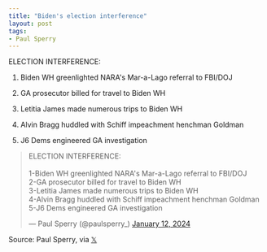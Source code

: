 ```yaml
---
title: "Biden's election interference"
layout: post
tags:
- Paul Sperry
---
```


ELECTION INTERFERENCE:

1. Biden WH greenlighted NARA's Mar-a-Lago referral to FBI/DOJ

2. GA prosecutor billed for travel to Biden WH

3. Letitia James made numerous trips to Biden WH

4. Alvin Bragg huddled with Schiff impeachment henchman Goldman

5. J6 Dems engineered GA investigation

<blockquote class="twitter-tweet"><p lang="en" dir="ltr">ELECTION INTERFERENCE:<br /><br />1-Biden WH greenlighted NARA&#39;s Mar-a-Lago referral to FBI/DOJ<br />2-GA prosecutor billed for travel to Biden WH<br />3-Letitia James made numerous trips to Biden WH<br />4-Alvin Bragg huddled with Schiff impeachment henchman Goldman<br />5-J6 Dems engineered GA investigation</p>&mdash; Paul Sperry (@paulsperry_) <a href="https://twitter.com/paulsperry_/status/1745902263921422413?ref_src=twsrc%5Etfw">January 12, 2024</a></blockquote> <script async src="https://platform.twitter.com/widgets.js" charset="utf-8"></script>

Source: Paul Sperry, via [𝕏](https://x.com)
